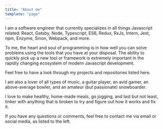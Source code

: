 ```yaml
---
title: "About me"
template: "page"
---
```


I am a software engineer that currently specializes in all things Javascript related: React, Gatsby, Node, Typescript, ES6, Redux, RxJs, Intern, Jest, npm, Enzyme, Sinon, Webpack, and more.

To me, the heart and soul of programming is in how well you can solve problems using the tools that you have at your disposal. The ability to quickly pick up a new tool or framework is extremely important in the rapidly changing ecosystem of modern Javascript development.

Feel free to have a look through my projects and repositories listed here.

I am also a lover of all types of music, a guitar player, an avid gamer, an above-average bowler, and an amateur (but passionate) snowboarder.

I love to make healthy, home-made meals, go jogging, and last but not least, tinker with anything that is broken to try and figure out how it works and fix it.

If you have any questions or comments, feel free to contact me via email or social media, as listed to the left.

